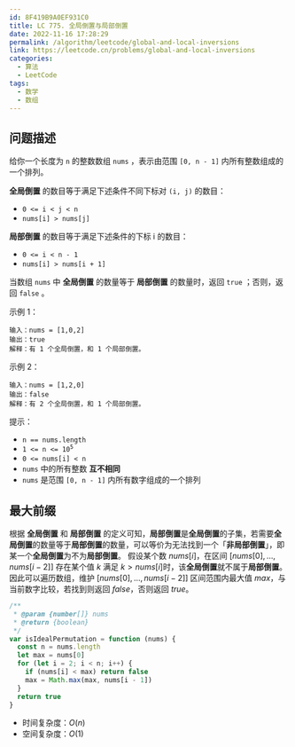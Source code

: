 ```yaml
---
id: 8F419B9A0EF931C0
title: LC 775. 全局倒置与局部倒置
date: 2022-11-16 17:28:29
permalink: /algorithm/leetcode/global-and-local-inversions
link: https://leetcode.cn/problems/global-and-local-inversions
categories:
  - 算法
  - LeetCode
tags:
  - 数学
  - 数组
---
```


<Level :type='2'/>

## 问题描述

给你一个长度为 `n` 的整数数组 `nums` ，表示由范围 `[0, n - 1]` 内所有整数组成的一个排列。

**全局倒置** 的数目等于满足下述条件不同下标对 `(i, j)` 的数目：

- `0 <= i < j < n`
- `nums[i] > nums[j]`

**局部倒置** 的数目等于满足下述条件的下标 i 的数目：

- `0 <= i < n - 1`
- `nums[i] > nums[i + 1]`

当数组 `nums` 中 **全局倒置** 的数量等于 **局部倒置** 的数量时，返回 `true` ；否则，返回 `false` 。

示例 1：

```text
输入：nums = [1,0,2]
输出：true
解释：有 1 个全局倒置，和 1 个局部倒置。
```

示例 2：

```text
输入：nums = [1,2,0]
输出：false
解释：有 2 个全局倒置，和 1 个局部倒置。
```

提示：

- `n == nums.length`
- <code>1 <= n <= 10<sup>5</sup></code>
- `0 <= nums[i] < n`
- `nums` 中的所有整数 **互不相同**
- `nums` 是范围 `[0, n - 1]` 内所有数字组成的一个排列

## 最大前缀

根据 **全局倒置** 和 **局部倒置** 的定义可知，**局部倒置**是**全局倒置**的子集，若需要**全局倒置**的数量等于**局部倒置**的数量，可以等价为无法找到一个「**非局部倒置**」，即某一个**全局倒置**为不为**局部倒置**。 假设某个数 $nums[i]$，在区间 $[nums[0], \dots , nums[i-2]]$ 存在某个值 $k$ 满足 $k > nums[i]$时，该**全局倒置**就不属于**局部倒置**。因此可以遍历数组，维护 $[nums[0], \dots , nums[i-2]]$ 区间范围内最大值 $max$，与当前数字比较，若找到则返回 $false$，否则返回 $true$。

```javascript
/**
 * @param {number[]} nums
 * @return {boolean}
 */
var isIdealPermutation = function (nums) {
  const n = nums.length
  let max = nums[0]
  for (let i = 2; i < n; i++) {
    if (nums[i] < max) return false
    max = Math.max(max, nums[i - 1])
  }
  return true
}
```

- 时间复杂度：$O(n)$
- 空间复杂度：$O(1)$
